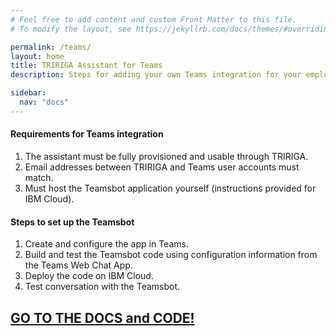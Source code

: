 ```yaml
---
# Feel free to add content and custom Front Matter to this file.
# To modify the layout, see https://jekyllrb.com/docs/themes/#overriding-theme-defaults

permalink: /teams/
layout: home
title: TRIRIGA Assistant for Teams
description: Steps for adding your own Teams integration for your employees using TRIRIGA Assistant.

sidebar:
  nav: "docs"
---
```


#### Requirements for Teams integration

1.  The assistant must be fully provisioned and usable through TRIRIGA.
2.  Email addresses between TRIRIGA and Teams user accounts must match.
3.  Must host the Teamsbot application yourself (instructions provided for IBM Cloud).

#### Steps to set up the Teamsbot

1.  Create and configure the app in Teams.
2.  Build and test the Teamsbot code using configuration information from the Teams Web Chat App.
3.  Deploy the code on IBM Cloud.
4.  Test conversation with the Teamsbot.

## [GO TO THE DOCS and CODE!](https://github.com/IBM/tririga-assistant-teamsbot)

